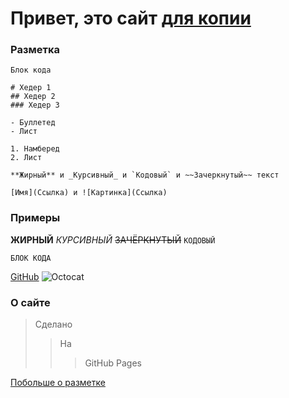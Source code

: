 # Привет, это сайт [для копии](https://web2zip.ru/)

### Разметка

```Разметка
Блок кода

# Хедер 1
## Хедер 2
### Хедер 3

- Буллетед
- Лист

1. Намберед
2. Лист

**Жирный** и _Курсивный_ и `Кодовый` и ~~Зачеркнутый~~ текст

[Имя](Ссылка) и ![Картинка](Ссылка)
```

### Примеры
**ЖИРНЫЙ**
_КУРСИВНЫЙ_
~~ЗАЧЁРКНУТЫЙ~~
`КОДОВЫЙ`
```
БЛОК КОДА
```
[GitHub](https://github.com/)
![Octocat](http://pngimg.com/uploads/github/github_PNG40.png)

### О сайте

> Сделано
>> На
>>> GitHub Pages

[Побольше о разметке](https://github.com/GnuriaN/format-README)
